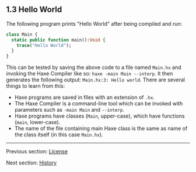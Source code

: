 ## 1.3 Hello World

The following program prints "Hello World" after being compiled and run:

```haxe
class Main {
  static public function main():Void {
    trace("Hello World");
  }
}
```
This can be tested by saving the above code to a file named `Main.hx` and invoking the Haxe Compiler like so: `haxe -main Main --interp`. It then generates the following output: `Main.hx:3: Hello world`. There are several things to learn from this:

* Haxe programs are saved in files with an extension of `.hx`.
* The Haxe Compiler is a command-line tool which can be invoked with parameters such as `-main Main` and `--interp`.
* Haxe programs have classes (`Main`, upper-case), which have functions (`main`, lower-case). 
* The name of the file containing main Haxe class is the same as name of the class itself (in this case `Main.hx`).

---

Previous section: [License](introduction-license.md)

Next section: [History](introduction-haxe-history.md)